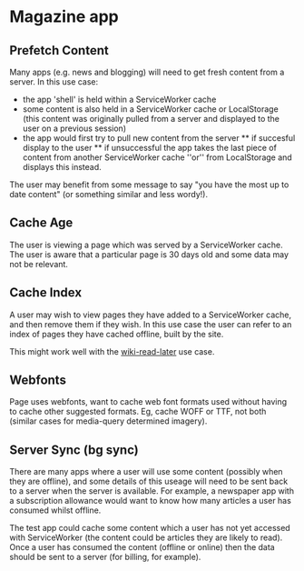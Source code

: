# Magazine app 

## Prefetch Content

Many apps (e.g. news and blogging) will need to get fresh content from a server. In this use case:

* the app 'shell' is held within a ServiceWorker cache
* some content is also held in a ServiceWorker cache or LocalStorage (this content was originally pulled from a server and displayed to the user on a previous session)
* the app would first try to pull new content from the server
** if succesful display to the user
** if unsuccessful the app takes the last piece of content from another ServiceWorker cache ''or'' from LocalStorage and displays this instead.

The user may benefit from some message to say "you have the most up to date content" (or something similar and less wordy!).

## Cache Age

The user is viewing a page which was served by a ServiceWorker cache. The user is aware that a particular page is 30 days old and some data may not be relevant.

## Cache Index

A user may wish to view pages they have added to a ServiceWorker cache, and then remove them if they wish. In this use case the user can refer to an index of pages they have cached offline, built by the site.

This might work well with the [wiki-read-later](/examples/wiki-read-later) use case.

## Webfonts

 Page uses webfonts, want to cache web font formats used without having to cache other suggested formats. Eg, cache WOFF or TTF, not  both (similar cases for media-query determined imagery).
 
## Server Sync (bg sync)
There are many apps where a user will use some content (possibly when they are offline), and some details of this useage will need to be sent back to a server when the server is available. For example, a newspaper app with a subscription allowance would want to know how many articles a user has consumed whilst offline. 

The test app could cache some content which a user has not yet accessed with ServiceWorker (the content could be articles they are likely to read). Once a user has consumed the content (offline or online) then the data should be sent to a server (for billing, for example). 